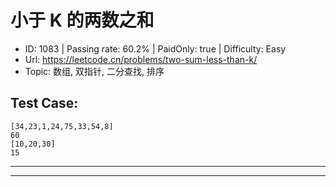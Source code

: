 # 小于 K 的两数之和                                                    

* ID: 1083    | Passing rate: 60.2% | PaidOnly: true   | Difficulty: Easy
* Url: https://leetcode.cn/problems/two-sum-less-than-k/
* Topic: 数组, 双指针, 二分查找, 排序

## Test Case:

```
[34,23,1,24,75,33,54,8]
60
[10,20,30]
15
```

---


---